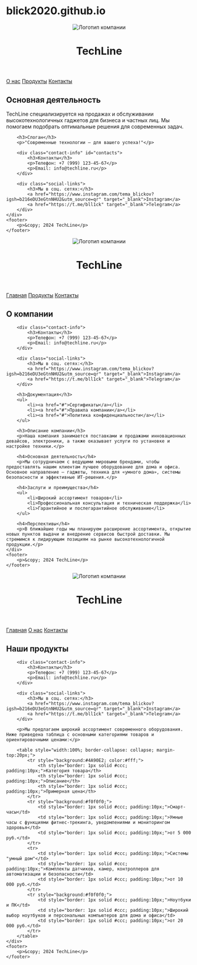 # blick2020.github.io
<!DOCTYPE html>
<html lang="ru">
<head>
    <meta charset="UTF-8" />
    <meta name="viewport" content="width=device-width, initial-scale=1.0"/>
    <title>TechLine - Главная</title>
    <link rel="stylesheet" href="style.css" />
</head>
<body>
    <header>
        <img src="img/logo.png" alt="Логотип компании" />
        <h1>TechLine</h1>
    </header>
    <nav>
        <a href="about.html">О нас</a>
        <a href="products.html">Продукты</a>
        <a href="#contacts">Контакты</a>
    </nav>
    <div class="container">
        <h2>Основная деятельность</h2>
        <p>TechLine специализируется на продажах и обслуживании высокотехнологичных гаджетов для бизнеса и частных лиц. Мы помогаем подобрать оптимальные решения для современных задач.</p>

        <h3>Слоган</h3>
        <p>"Современные технологии — для вашего успеха!"</p>

        <div class="contact-info" id="contacts">
            <h3>Контакты</h3>
            <p>Телефон: +7 (999) 123-45-67</p>
            <p>Email: info@techline.ru</p>
        </div>

        <div class="social-links">
            <h3>Мы в соц. сетях:</h3>
            <a href="https://www.instagram.com/tema_blickov?igsh=b216eDU3eGtnNHU2&utm_source=qr" target="_blank">Instagram</a>
            <a href="https://t.me/bll1ck" target="_blank">Telegram</a>
        </div>
    </div>
    <footer>
        <p>&copy; 2024 TechLine</p>
    </footer>
</body>
</html>
<!DOCTYPE html>
<html lang="ru">
<head>
    <meta charset="UTF-8"/>
    <meta name="viewport" content="width=device-width, initial-scale=1.0"/>
    <title>TechLine - О компании</title>
    <link rel="stylesheet" href="style.css" />
</head>
<body>
    <header>
        <img src="img/logo.png" alt="Логотип компании" />
        <h1>TechLine</h1>
    </header>
    <nav>
        <a href="index.html">Главная</a>
        <a href="products.html">Продукты</a>
        <a href="index.html#contacts">Контакты</a>
    </nav>
    <div class="container">
        <h2>О компании</h2>

        <div class="contact-info">
            <h3>Контакты</h3>
            <p>Телефон: +7 (999) 123-45-67</p>
            <p>Email: info@techline.ru</p>
        </div>

        <div class="social-links">
            <h3>Мы в соц. сетях:</h3>
            <a href="https://www.instagram.com/tema_blickov?igsh=b216eDU3eGtnNHU2&utm_source=qr" target="_blank">Instagram</a>
            <a href="https://t.me/bll1ck" target="_blank">Telegram</a>
        </div>

        <h3>Документация</h3>
        <ul>
            <li><a href="#">Сертификаты</a></li>
            <li><a href="#">Правила компании</a></li>
            <li><a href="#">Политика конфиденциальности</a></li>
        </ul>

        <h3>Описание компании</h3>
        <p>Наша компания занимается поставками и продажами инновационных девайсов, электроники, а также оказывает услуги по установке и настройке техники.</p>

        <h4>Основная деятельность</h4>
        <p>Мы сотрудничаем с ведущими мировыми брендами, чтобы предоставлять нашим клиентам лучшее оборудование для дома и офиса. Основное направление — гаджеты, техника для «умного дома», системы безопасности и эффективные ИТ-решения.</p>

        <h4>Заслуги и преимущества</h4>
        <ul>
            <li>Широкий ассортимент товаров</li>
            <li>Профессиональная консультация и техническая поддержка</li>
            <li>Гарантийное и послегарантийное обслуживание</li>
        </ul>

        <h4>Перспективы</h4>
        <p>В ближайшие годы мы планируем расширение ассортимента, открытие новых пунктов выдачи и внедрение сервисов быстрой доставки. Мы стремимся к лидирующим позициям на рынке высокотехнологичной продукции.</p>
    </div>
    <footer>
        <p>&copy; 2024 TechLine</p>
    </footer>
</body>
</html>
<!DOCTYPE html>
<html lang="ru">
<head>
    <meta charset="UTF-8"/>
    <meta name="viewport" content="width=device-width, initial-scale=1.0"/>
    <title>TechLine - Продукты</title>
    <link rel="stylesheet" href="style.css" />
</head>
<body>
    <header>
        <img src="img/logo.png" alt="Логотип компании" />
        <h1>TechLine</h1>
    </header>
    <nav>
        <a href="index.html">Главная</a>
        <a href="about.html">О нас</a>
        <a href="index.html#contacts">Контакты</a>
    </nav>
    <div class="container">
        <h2>Наши продукты</h2>
        
        <div class="contact-info">
            <h3>Контакты</h3>
            <p>Телефон: +7 (999) 123-45-67</p>
            <p>Email: info@techline.ru</p>
        </div>

        <div class="social-links">
            <h3>Мы в соц. сетях:</h3>
            <a href="https://www.instagram.com/tema_blickov?igsh=b216eDU3eGtnNHU2&utm_source=qr" target="_blank">Instagram</a>
            <a href="https://t.me/bll1ck" target="_blank">Telegram</a>
        </div>

        <p>Мы предлагаем широкий ассортимент современного оборудования. Ниже приведена таблица с основными категориями товаров и ориентировочными ценами:</p>
        
        <table style="width:100%; border-collapse: collapse; margin-top:20px;">
            <tr style="background:#4A90E2; color:#fff;">
                <th style="border: 1px solid #ccc; padding:10px;">Категория товара</th>
                <th style="border: 1px solid #ccc; padding:10px;">Описание</th>
                <th style="border: 1px solid #ccc; padding:10px;">Примерная цена</th>
            </tr>
            <tr style="background:#f0f0f0;">
                <td style="border: 1px solid #ccc; padding:10px;">Смарт-часы</td>
                <td style="border: 1px solid #ccc; padding:10px;">Умные часы с функциями фитнес-трекинга, уведомлениями и мониторингом здоровья</td>
                <td style="border: 1px solid #ccc; padding:10px;">от 5 000 руб.</td>
            </tr>
            <tr>
                <td style="border: 1px solid #ccc; padding:10px;">Системы "умный дом"</td>
                <td style="border: 1px solid #ccc; padding:10px;">Комплекты датчиков, камер, контроллеров для автоматизации и безопасности</td>
                <td style="border: 1px solid #ccc; padding:10px;">от 10 000 руб.</td>
            </tr>
            <tr style="background:#f0f0f0;">
                <td style="border: 1px solid #ccc; padding:10px;">Ноутбуки и ПК</td>
                <td style="border: 1px solid #ccc; padding:10px;">Широкий выбор ноутбуков и персональных компьютеров для дома и офиса</td>
                <td style="border: 1px solid #ccc; padding:10px;">от 20 000 руб.</td>
            </tr>
        </table>
    </div>
    <footer>
        <p>&copy; 2024 TechLine</p>
    </footer>
</body>
</html>
